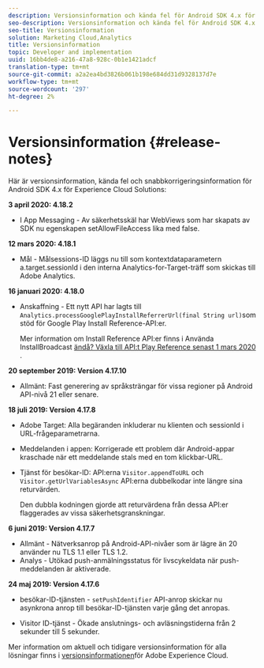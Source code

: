 ```yaml
---
description: Versionsinformation och kända fel för Android SDK 4.x för Experience Cloud Solutions.
seo-description: Versionsinformation och kända fel för Android SDK 4.x för Experience Cloud Solutions.
seo-title: Versionsinformation
solution: Marketing Cloud,Analytics
title: Versionsinformation
topic: Developer and implementation
uuid: 16bb4de8-a216-47a8-928c-0b1e1421adcf
translation-type: tm+mt
source-git-commit: a2a2ea4bd3826b061b198e684dd31d9328137d7e
workflow-type: tm+mt
source-wordcount: '297'
ht-degree: 2%

---
```



# Versionsinformation {#release-notes}

Här är versionsinformation, kända fel och snabbkorrigeringsinformation för Android SDK 4.x för Experience Cloud Solutions:

**3 april 2020: 4.18.2**

* I App Messaging - Av säkerhetsskäl har WebViews som har skapats av SDK nu egenskapen setAllowFileAccess lika med false.

**12 mars 2020: 4.18.1**

* Mål - Målsessions-ID läggs nu till som kontextdataparametern a.target.sessionId i den interna Analytics-for-Target-träff som skickas till Adobe Analytics.

**16 januari 2020: 4.18.0**

* Anskaffning - Ett nytt API har lagts till `Analytics.processGooglePlayInstallReferrerUrl(final String url)`som stöd för Google Play Install Reference-API:er.

   Mer information om Install Reference API:er finns i Använda InstallBroadcast [ändå? Växla till API:t Play Reference senast 1 mars 2020](https://android-developers.googleblog.com/2019/11/still-using-installbroadcast-switch-to.html) .

**20 september 2019: Version 4.17.10**

* Allmänt: Fast generering av språksträngar för vissa regioner på Android API-nivå 21 eller senare.

**18 juli 2019: Version 4.17.8**

* Adobe Target: Alla begäranden inkluderar nu klienten och sessionId i URL-frågeparametrarna.
* Meddelanden i appen: Korrigerade ett problem där Android-appar kraschade när ett meddelande stals med en tom klickbar-URL.
* Tjänst för besökar-ID: API:erna `Visitor.appendToURL` och `Visitor.getUrlVariablesAsync` API:erna dubbelkodar inte längre sina returvärden.

   Den dubbla kodningen gjorde att returvärdena från dessa API:er flaggerades av vissa säkerhetsgranskningar.

**6 juni 2019: Version 4.17.7**

* Allmänt - Nätverksanrop på Android-API-nivåer som är lägre än 20 använder nu TLS 1.1 eller TLS 1.2.
* Analys - Utökad push-anmälningsstatus för livscykeldata när push-meddelanden är aktiverade.

**24 maj 2019: Version 4.17.6**

* besökar-ID-tjänsten -
   `setPushIdentifier` API-anrop skickar nu asynkrona anrop till besökar-ID-tjänsten varje gång det anropas.

* Visitor ID-tjänst - Ökade anslutnings- och avläsningstiderna från 2 sekunder till 5 sekunder.


Mer information om aktuell och tidigare versionsinformation för alla lösningar finns i [versionsinformationen](hhttps://docs.adobe.com/content/help/en/release-notes/experience-cloud/current.html)för Adobe Experience Cloud.
